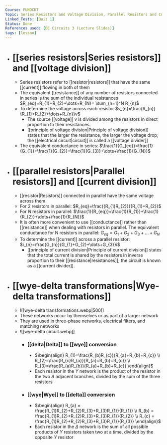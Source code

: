 ```yaml
---
Course: FUNDCKT
Topic: Series Resistors and Voltage Division, Parallel Resistors and Current Division, and Wye-Delta Transformations
Linked_Tests: [Quiz 1]
Status: Done
References used: [DC Circuits 3 (Lecture Slides)]
tags: [lesson]
---
```


- # [[series resistors|Series resistors]] and [[voltage division]]
	- Series resistors refer to [[resistor|resistors]] that have the same [[current]] flowing in both of them
	- The equivalent [[resistance]] of any number of resistors connected in series is the sum of the individual resistances $R_{eq}=R_{1}+R_{2}+\dots+R_{N}= \sum_{n=1}^N R_{n}$
	- To determine the voltage across each resistor $v_{n}=\frac{R_{n}}{R_{1}+R_{2}+\dots+R_{n}}v$
		- The source [[voltage]] v is divided among the resistors in direct proportion to their resistances.
		- [[principle of voltage division|Principle of voltage division]] states that the larger the resistance, the larger the voltage drop; the [[electrical circuit|circuit]] is called a [[voltage divider]]
	- The equivalent conductance in series: $\frac{1}{G_{eq}}=\frac{1}{G_{1}}+\frac{1}{G_{2}}+\frac{1}{G_{3}}+\dots+\frac{1}{G_{N}}$
- # [[parallel resistors|Parallel resistors]] and [[current division]]
	- [[resistor|Resistors]] connected in parallel have the same voltage across them
	- For 2 resistors in parallel: $R_{eq}=\frac{{R_{1}R_{2}}}{R_{1}+R_{2}}$
	- For $N$ resistors in parallel: $\frac{1}{R_{eq}}=\frac{1}{R_{1}}+\frac{1}{R_{2}}+\dots+\frac{1}{R_{N}}$
	- It is often more convenient to use [[conductance]] rather than [[resistance]] when dealing with resistors in parallel. The equivalent conductance for N resistors in parallel: $G_{eq}=G_{1}+G_{2}+G_{3}+\dots+G_{N}$
	- To determine the [[current]] across a parallel resistor: $i_{n}=\frac{G_{n}}{G_{1}+G_{2}+\dots+G_{3}}i$
		- [[principle of current division|Principle of current division]] states that the total current is shared by the resistors in inverse proportion to their [[resistance|resistances]]; the circuit is known as a [[current divider]].
- # [[wye-delta transformations|Wye-delta transformations]]
	- ![[wye-delta transformations.webp|500]]
	- These networks occur by themselves or as part of a larger network
	- They are used in three-phase networks, electrical filters, and matching networks
	- ![[wye-delta circuit.webp]]
		- ### [[delta|Delta]] to [[wye]] conversion
			- $\begin{align} R_{1}=\frac{R_{b}R_{c}}{R_{a}+R_{b}+R_{c}} \\ R_{2}=\frac{R_{c}R_{a}}{R_{a}+R_{b}+R_{c}} \\ R_{3}=\frac{R_{a}R_{b}}{R_{a}+R_{b}+R_{c}} \end{align}$
			- Each resistor in the $Y$ network is the product of the resistor in the two $\Delta$ adjacent branches, divided by the sum of the three resistors
		- ### [[wye|Wye]] to [[delta]] conversion
			- $\begin{align} R_{a} = \frac{R_{1}R_{2}+R_{2}R_{3}+R_{3}R_{1}}{R_{1}} \\ R_{b} = \frac{R_{1}R_{2}+R_{2}R_{3}+R_{3}R_{1}}{R_{2}} \\ R_{c} = \frac{R_{1}R_{2}+R_{2}R_{3}+R_{3}R_{1}}{R_{3}} \end{align}$
			- Each resistor in the $\Delta$ network is the sum of all possible products of $Y$ resistors taken two at a time, divided by the opposite $Y$ resistor
